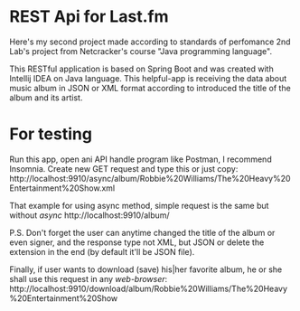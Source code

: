 # REST Api for Last.fm

Here's my second project made according to standards of perfomance 2nd Lab's project from Netcracker's course "Java programming language".

This RESTful application is based on Spring Boot and was created with Intellij IDEA on Java language. This helpful-app is receiving the data about music album in JSON or XML format according to introduced the title of the album and its artist.

# For testing
Run this app, open ani API handle program like Postman, I recommend Insomnia.
Create new GET request and type this or just copy:
http://localhost:9910/async/album/Robbie%20Williams/The%20Heavy%20Entertainment%20Show.xml

That example for using async method, simple request is the same but without *async*
http://localhost:9910/album/

P.S. Don't forget the user can anytime changed the title of the album or even signer, and the response type not XML, but JSON or delete the extension in the end (by default it'll be JSON file).

Finally, if user wants to download (save) his|her favorite album, he or she shall use this request in any *web-browser*:
http://localhost:9910/download/album/Robbie%20Williams/The%20Heavy%20Entertainment%20Show